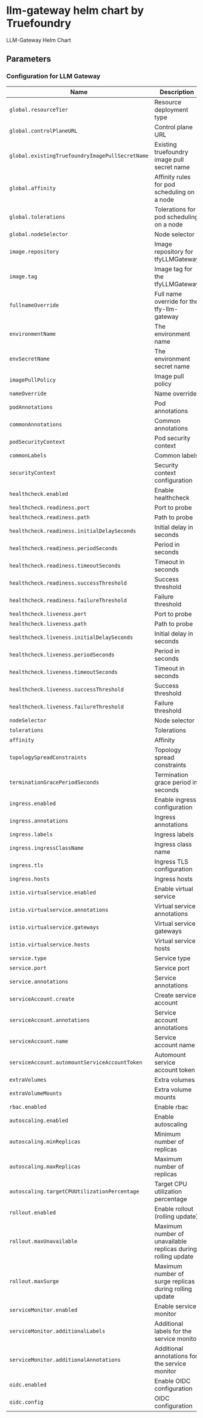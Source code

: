 # llm-gateway helm chart by Truefoundry
LLM-Gateway Helm Chart 

## Parameters

### Configuration for LLM Gateway

| Name                                            | Description                                                  | Value                                             |
| ----------------------------------------------- | ------------------------------------------------------------ | ------------------------------------------------- |
| `global.resourceTier`                           | Resource deployment type                                     | `medium`                                          |
| `global.controlPlaneURL`                        | Control plane URL                                            | `""`                                              |
| `global.existingTruefoundryImagePullSecretName` | Existing truefoundry image pull secret name                  | `""`                                              |
| `global.affinity`                               | Affinity rules for pod scheduling on a node                  | `{}`                                              |
| `global.tolerations`                            | Tolerations for pod scheduling on a node                     | `[]`                                              |
| `global.nodeSelector`                           | Node selector                                                | `{}`                                              |
| `image.repository`                              | Image repository for tfyLLMGateway                           | `tfy.jfrog.io/tfy-private-images/tfy-llm-gateway` |
| `image.tag`                                     | Image tag for the tfyLLMGateway                              | `b784aecc8ba4f6d32d30e709a078d78da742a961`        |
| `fullnameOverride`                              | Full name override for the tfy-llm-gateway                   | `""`                                              |
| `environmentName`                               | The environment name                                         | `default`                                         |
| `envSecretName`                                 | The environment secret name                                  | `tfy-llm-gateway-env-secret`                      |
| `imagePullPolicy`                               | Image pull policy                                            | `IfNotPresent`                                    |
| `nameOverride`                                  | Name override                                                | `""`                                              |
| `podAnnotations`                                | Pod annotations                                              | `{}`                                              |
| `commonAnnotations`                             | Common annotations                                           | `{}`                                              |
| `podSecurityContext`                            | Pod security context                                         | `{}`                                              |
| `commonLabels`                                  | Common labels                                                | `{}`                                              |
| `securityContext`                               | Security context configuration                               | `{}`                                              |
| `healthcheck.enabled`                           | Enable healthcheck                                           | `true`                                            |
| `healthcheck.readiness.port`                    | Port to probe                                                | `8787`                                            |
| `healthcheck.readiness.path`                    | Path to probe                                                | `/`                                               |
| `healthcheck.readiness.initialDelaySeconds`     | Initial delay in seconds                                     | `30`                                              |
| `healthcheck.readiness.periodSeconds`           | Period in seconds                                            | `10`                                              |
| `healthcheck.readiness.timeoutSeconds`          | Timeout in seconds                                           | `1`                                               |
| `healthcheck.readiness.successThreshold`        | Success threshold                                            | `1`                                               |
| `healthcheck.readiness.failureThreshold`        | Failure threshold                                            | `3`                                               |
| `healthcheck.liveness.port`                     | Port to probe                                                | `8787`                                            |
| `healthcheck.liveness.path`                     | Path to probe                                                | `/`                                               |
| `healthcheck.liveness.initialDelaySeconds`      | Initial delay in seconds                                     | `600`                                             |
| `healthcheck.liveness.periodSeconds`            | Period in seconds                                            | `10`                                              |
| `healthcheck.liveness.timeoutSeconds`           | Timeout in seconds                                           | `1`                                               |
| `healthcheck.liveness.successThreshold`         | Success threshold                                            | `1`                                               |
| `healthcheck.liveness.failureThreshold`         | Failure threshold                                            | `3`                                               |
| `nodeSelector`                                  | Node selector                                                | `{}`                                              |
| `tolerations`                                   | Tolerations                                                  | `[]`                                              |
| `affinity`                                      | Affinity                                                     | `{}`                                              |
| `topologySpreadConstraints`                     | Topology spread constraints                                  | `{}`                                              |
| `terminationGracePeriodSeconds`                 | Termination grace period in seconds                          | `120`                                             |
| `ingress.enabled`                               | Enable ingress configuration                                 | `false`                                           |
| `ingress.annotations`                           | Ingress annotations                                          | `{}`                                              |
| `ingress.labels`                                | Ingress labels                                               | `{}`                                              |
| `ingress.ingressClassName`                      | Ingress class name                                           | `istio`                                           |
| `ingress.tls`                                   | Ingress TLS configuration                                    | `[]`                                              |
| `ingress.hosts`                                 | Ingress hosts                                                | `[]`                                              |
| `istio.virtualservice.enabled`                  | Enable virtual service                                       | `false`                                           |
| `istio.virtualservice.annotations`              | Virtual service annotations                                  | `{}`                                              |
| `istio.virtualservice.gateways`                 | Virtual service gateways                                     | `[]`                                              |
| `istio.virtualservice.hosts`                    | Virtual service hosts                                        | `[]`                                              |
| `service.type`                                  | Service type                                                 | `ClusterIP`                                       |
| `service.port`                                  | Service port                                                 | `8787`                                            |
| `service.annotations`                           | Service annotations                                          | `{}`                                              |
| `serviceAccount.create`                         | Create service account                                       | `true`                                            |
| `serviceAccount.annotations`                    | Service account annotations                                  | `{}`                                              |
| `serviceAccount.name`                           | Service account name                                         | `tfy-llm-gateway`                                 |
| `serviceAccount.automountServiceAccountToken`   | Automount service account token                              | `true`                                            |
| `extraVolumes`                                  | Extra volumes                                                | `[]`                                              |
| `extraVolumeMounts`                             | Extra volume mounts                                          | `[]`                                              |
| `rbac.enabled`                                  | Enable rbac                                                  | `true`                                            |
| `autoscaling.enabled`                           | Enable autoscaling                                           | `true`                                            |
| `autoscaling.minReplicas`                       | Minimum number of replicas                                   | `3`                                               |
| `autoscaling.maxReplicas`                       | Maximum number of replicas                                   | `100`                                             |
| `autoscaling.targetCPUUtilizationPercentage`    | Target CPU utilization percentage                            | `60`                                              |
| `rollout.enabled`                               | Enable rollout (rolling update)                              | `true`                                            |
| `rollout.maxUnavailable`                        | Maximum number of unavailable replicas during rolling update | `0`                                               |
| `rollout.maxSurge`                              | Maximum number of surge replicas during rolling update       | `100%`                                            |
| `serviceMonitor.enabled`                        | Enable service monitor                                       | `true`                                            |
| `serviceMonitor.additionalLabels`               | Additional labels for the service monitor                    | `{}`                                              |
| `serviceMonitor.additionalAnnotations`          | Additional annotations for the service monitor               | `{}`                                              |
| `oidc.enabled`                                  | Enable OIDC configuration                                    | `false`                                           |
| `oidc.config`                                   | OIDC configuration                                           | `{}`                                              |
